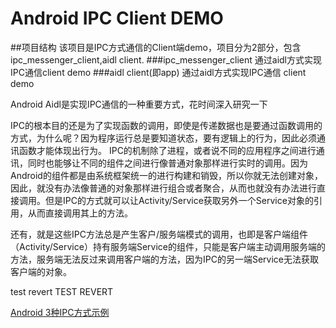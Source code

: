 # Android IPC Client DEMO
##项目结构
该项目是IPC方式通信的Client端demo，项目分为2部分，包含ipc_messenger_client,aidl client.
###ipc_messenger_client
通过aidl方式实现IPC通信client demo
###aidl client(即app)
通过aidl方式实现IPC通信 client demo

Android Aidl是实现IPC通信的一种重要方式，花时间深入研究一下

IPC的根本目的还是为了实现函数的调用，即使是传递数据也是要通过函数调用的方式，为什么呢？因为程序运行总是要知道状态，要有逻辑上的行为，因此必须通讯函数才能体现出行为。
IPC的机制除了进程，或者说不同的应用程序之间进行通讯，同时也能够让不同的组件之间进行像普通对象那样进行实时的调用。因为Android的组件都是由系统框架统一的进行构建和销毁，所以你就无法创建对象，因此，就没有办法像普通的对象那样进行组合或者聚合，从而也就没有办法进行直接调用。但是IPC的方式就可以让Activity/Service获取另外一个Service对象的引用，从而直接调用其上的方法。

还有，就是这些IPC方法总是产生客户/服务端模式的调用，也即是客户端组件（Activity/Service）持有服务端Service的组件，只能是客户端主动调用服务端的方法，服务端无法反过来调用客户端的方法，因为IPC的另一端Service无法获取客户端的对象。

test revert
TEST REVERT

[Android 3种IPC方式示例](http://blog.csdn.net/hitlion2008/article/details/9773251/)

